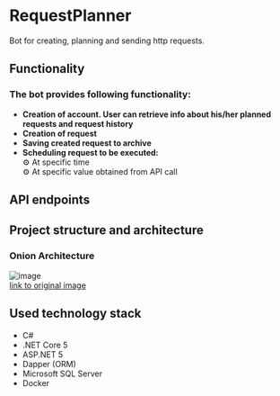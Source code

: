 # RequestPlanner
Bot for creating, planning and sending http requests. 

## Functionality
### The bot provides following functionality:
- **Creation of account. User can retrieve info about his/her planned requests and request history**
- **Creation of request**
- **Saving created request to archive**
- **Scheduling request to be executed:** </br>
  ⚙️ At specific time  </br>
  ⚙️ At specific value obtained from API call
  
## API endpoints

## Project structure and architecture
  ### Onion Architecture
  ![image](https://user-images.githubusercontent.com/59698344/152001513-1c9e8512-3e09-4688-b345-69c769e02276.png) </br>
  [link to original image](https://github.com/Amitpnk/Onion-architecture-ASP.NET-Core)
  
## Used technology stack
 - C#
 - .NET Core 5
 - ASP.NET 5
 - Dapper (ORM)
 - Microsoft SQL Server
 - Docker
